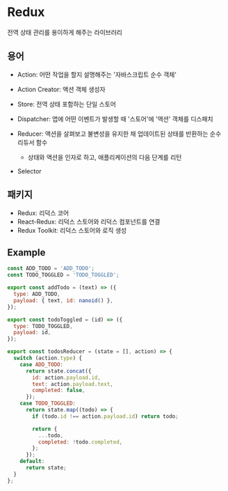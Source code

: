 # Redux

전역 상태 관리를 용이하게 해주는 라이브러리

## 용어

- Action: 어떤 작업을 할지 설명해주는 '자바스크립트 순수 객체'
- Action Creator: 액션 객체 생성자
- Store: 전역 상태 포함하는 단일 스토어
- Dispatcher: 앱에 어떤 이벤트가 발생할 때 '스토어'에 '액션' 객체를 디스패치
- Reducer: 액션을 살펴보고 불변성을 유지한 채 업데이트된 상태를 반환하는 순수 리듀서 함수

  - 상태와 액션을 인자로 하고, 애플리케이션의 다음 단계를 리턴

- Selector

## 패키지

- Redux: 리덕스 코어
- React-Redux: 리덕스 스토어와 리덕스 컴포넌트를 연결
- Redux Toolkit: 리덕스 스토어와 로직 생성

## Example

```js
const ADD_TODO = 'ADD_TODO';
const TODO_TOGGLED = 'TODO_TOGGLED';

export const addTodo = (text) => ({
  type: ADD_TODO,
  payload: { text, id: nanoid() },
});

export const todoToggled = (id) => ({
  type: TODO_TOGGLED,
  payload: id,
});

export const todosReducer = (state = [], action) => {
  switch (action.type) {
    case ADD_TODO:
      return state.concat({
        id: action.payload.id,
        text: action.payload.text,
        completed: false,
      });
    case TODO_TOGGLED:
      return state.map((todo) => {
        if (todo.id !== action.payload.id) return todo;

        return {
          ...todo,
          completed: !todo.completed,
        };
      });
    default:
      return state;
  }
};
```

